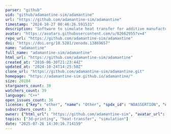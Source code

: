 ```yaml
---
parser: "github"
uid: "github/adamantine-sim/adamantine"
url: "https://github.com/adamantine-sim/adamantine"
timestamp: "2024-10-27 00:46:26.591531"
description: "Software to simulate heat transfer for additive manufacturing"
avatar: "https://avatars.githubusercontent.com/u/82662955?v=4"
repo_url: "https://github.com/adamantine-sim/adamantine"
doi: "https://doi.org/10.5281/zenodo.13869657"
name: "adamantine"
full_name: "adamantine-sim/adamantine"
html_url: "https://github.com/adamantine-sim/adamantine"
created_at: "2016-06-30T21:23:44Z"
updated_at: "2024-10-24T14:25:50Z"
clone_url: "https://github.com/adamantine-sim/adamantine.git"
homepage: "https://adamantine-sim.github.io/adamantine/"
size: 20104
stargazers_count: 39
watchers_count: 39
language: "C++"
open_issues_count: 36
license: {"key": "other", "name": "Other", "spdx_id": "NOASSERTION", "url": null, "node_id": "MDc6TGljZW5zZTA="}
subscribers_count: 3
owner: {"html_url": "https://github.com/adamantine-sim", "avatar_url": "https://avatars.githubusercontent.com/u/82662955?v=4", "login": "adamantine-sim", "type": "Organization"}
topics: ["3d-printing", "heat-transfer", "simulation"]
date: "2025-07-26 14:30:16.714159"
---
```

